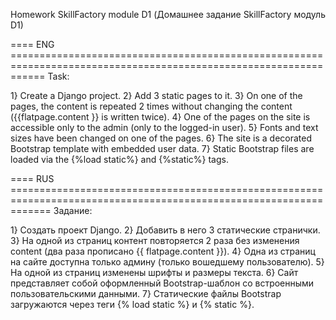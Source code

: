 Homework SkillFactory module D1 (Домашнее задание SkillFactory модуль D1)

==== ENG ==================================================================================================================
Task:

1} Create a Django project.
2} Add 3 static pages to it.
3} On one of the pages, the content is repeated 2 times without changing the content ({{flatpage.content }} is written twice).
4} One of the pages on the site is accessible only to the admin (only to the logged-in user).
5} Fonts and text sizes have been changed on one of the pages.
6} The site is a decorated Bootstrap template with embedded user data.
7} Static Bootstrap files are loaded via the {%load static%} and {%static%} tags.

==== RUS ===================================================================================================================
Задание:

1} Создать проект Django.
2} Добавить в него 3 статические странички.
3} На одной из страниц контент повторяется 2 раза без изменения content (два раза прописано {{ flatpage.content }}).
4} Одна из страниц на сайте доступна только админу (только вошедшему пользователю).
5} На одной из страниц изменены шрифты и размеры текста.
6} Сайт представляет собой оформленный Bootstrap-шаблон со встроенными пользовательскими данными.
7} Статические файлы Bootstrap загружаются через теги {% load static %} и {% static %}.
